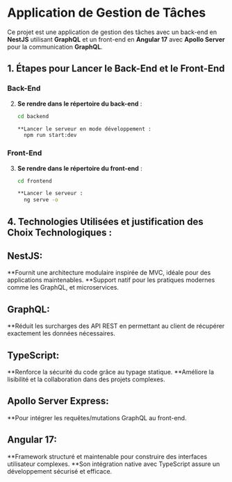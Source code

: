 # Application de Gestion de Tâches

Ce projet est une application de gestion des tâches avec un back-end en **NestJS** utilisant **GraphQL** et un front-end en **Angular 17** avec **Apollo Server** pour la communication **GraphQL**.

## 1. Étapes pour Lancer le Back-End et le Front-End

### Back-End

2. **Se rendre dans le répertoire du back-end** :
   ```bash
   cd backend
   
   **Lancer le serveur en mode développement :
     npm run start:dev
   
### Front-End

3. **Se rendre dans le répertoire du front-end** :
   ```bash
   cd frontend
   
   **Lancer le serveur :
     ng serve -o

 ## 4. Technologies Utilisées et justification des Choix Technologiques :
 
 ## NestJS:
   **Fournit une architecture modulaire inspirée de MVC, idéale pour des applications maintenables.
   **Support natif pour les pratiques modernes comme les GraphQL, et microservices.
   
 ## GraphQL:
   **Réduit les surcharges des API REST en permettant au client de récupérer exactement les données nécessaires.
   
 ## TypeScript:
   **Renforce la sécurité du code grâce au typage statique.
   **Améliore la lisibilité et la collaboration dans des projets complexes.
   
 ## Apollo Server Express:
   **Pour intégrer les requêtes/mutations GraphQL au front-end.
   
 ## Angular 17:
   **Framework structuré et maintenable pour construire des interfaces utilisateur complexes.
   **Son intégration native avec TypeScript assure un développement sécurisé et efficace.
 

   
   

   
